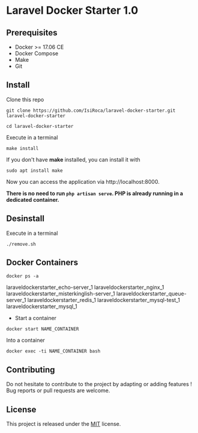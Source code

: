 # Laravel Docker Starter 1.0


## Prerequisites ##

- Docker >= 17.06 CE
- Docker Compose
- Make
- Git


## Install ##

Clone this repo

```
git clone https://github.com/IsiRoca/laravel-docker-starter.git laravel-docker-starter
```

```
cd laravel-docker-starter
```

Execute in a terminal

```
make install
```


If you don't have **make** installed, you can install it with

```
sudo apt install make
```


Now you can access the application via http://localhost:8000.

**There is no need to run ```php artisan serve```. PHP is already running in a dedicated container.**


## Desinstall ##

Execute in a terminal

```
./remove.sh
```

## Docker Containers ##

```
docker ps -a
```

laraveldockerstarter_echo-server_1
laraveldockerstarter_nginx_1
laraveldockerstarter_misterkinglish-server_1
laraveldockerstarter_queue-server_1
laraveldockerstarter_redis_1
laraveldockerstarter_mysql-test_1
laraveldockerstarter_mysql_1


* Start a container

```
docker start NAME_CONTAINER
```


Into a container

```
docker exec -ti NAME_CONTAINER bash
```


## Contributing

Do not hesitate to contribute to the project by adapting or adding features ! Bug reports or pull requests are welcome.

## License

This project is released under the [MIT](http://opensource.org/licenses/MIT) license.
